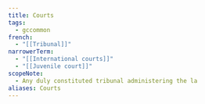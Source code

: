 ```yaml
---
title: Courts
tags:
  - gccommon
french:
  - "[[Tribunal]]"
narrowerTerm:
  - "[[International courts]]"
  - "[[Juvenile court]]"
scopeNote:
  - Any duly constituted tribunal administering the la
aliases: Courts
---
```

